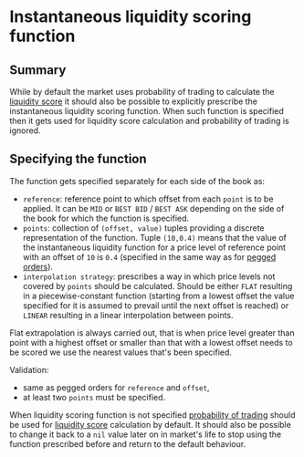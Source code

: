 # Instantaneous liquidity scoring function

## Summary

While by default the market uses probability of trading to calculate the [liquidity score](./0042-LIQF-setting_fees_and_rewarding_lps.md#calculating-the-instantaneous-liquidity-score) it should also be possible to explicitly prescribe the instantaneous liquidity scoring function. When such function is specified then it gets used for liquidity score calculation and probability of trading is ignored.

## Specifying the function

The function gets specified separately for each side of the book as:

* `reference`: reference point to which offset from each `point` is to be applied. It can be `MID` or `BEST BID` / `BEST ASK` depending on the side of the book for which the function is specified.
* `points`: collection of `(offset, value)` tuples providing a discrete representation of the function. Tuple `(10,0.4)` means that the value of the instantaneous liquidity function for a price level of reference point with an offset of `10` is `0.4` (specified in the same way as for [pegged orders](./0037-OPEG-pegged_orders.md)).
* `interpolation strategy`: prescribes a way in which price levels not covered by `points` should be calculated. Should be either `FLAT` resulting in a piecewise-constant function (starting from a lowest offset the value specified for it is assumed to prevail until the next offset is reached) or `LINEAR` resulting in a linear interpolation between points.

Flat extrapolation is always carried out, that is when price level greater than point with a highest offset or smaller than that with a lowest offset needs to be scored we use the nearest values that's been specified.

Validation:

* same as pegged orders for `reference` and `offset`,
* at least two `points` must be specified.

When liquidity scoring function is not specified [probability of trading](./0034-PROB-prob_weighted_liquidity_measure.ipynb) should be used for [liquidity score](./0042-LIQF-setting_fees_and_rewarding_lps.md#calculating-the-instantaneous-liquidity-score) calculation by default. It should also be possible to change it back to a `nil` value later on in market's life to stop using the function prescribed before and return to the default behaviour.

